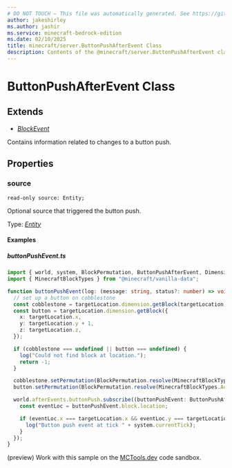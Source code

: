 ```yaml
---
# DO NOT TOUCH — This file was automatically generated. See https://github.com/mojang/minecraftapidocsgenerator to modify descriptions, examples, etc.
author: jakeshirley
ms.author: jashir
ms.service: minecraft-bedrock-edition
ms.date: 02/10/2025
title: minecraft/server.ButtonPushAfterEvent Class
description: Contents of the @minecraft/server.ButtonPushAfterEvent class.
---
```

# ButtonPushAfterEvent Class

## Extends
- [*BlockEvent*](BlockEvent.md)

Contains information related to changes to a button push.

## Properties

### **source**
`read-only source: Entity;`

Optional source that triggered the button push.

Type: [*Entity*](Entity.md)

#### Examples

##### ***buttonPushEvent.ts***

```typescript
import { world, system, BlockPermutation, ButtonPushAfterEvent, DimensionLocation } from "@minecraft/server";
import { MinecraftBlockTypes } from "@minecraft/vanilla-data";

function buttonPushEvent(log: (message: string, status?: number) => void, targetLocation: DimensionLocation) {
  // set up a button on cobblestone
  const cobblestone = targetLocation.dimension.getBlock(targetLocation);
  const button = targetLocation.dimension.getBlock({
    x: targetLocation.x,
    y: targetLocation.y + 1,
    z: targetLocation.z,
  });

  if (cobblestone === undefined || button === undefined) {
    log("Could not find block at location.");
    return -1;
  }

  cobblestone.setPermutation(BlockPermutation.resolve(MinecraftBlockTypes.Cobblestone));
  button.setPermutation(BlockPermutation.resolve(MinecraftBlockTypes.AcaciaButton).withState("facing_direction", 1));

  world.afterEvents.buttonPush.subscribe((buttonPushEvent: ButtonPushAfterEvent) => {
    const eventLoc = buttonPushEvent.block.location;

    if (eventLoc.x === targetLocation.x && eventLoc.y === targetLocation.y + 1 && eventLoc.z === targetLocation.z) {
      log("Button push event at tick " + system.currentTick);
    }
  });
}
```

(preview) Work with this sample on the [MCTools.dev](https://mctools.dev/?open=gp/buttonPushEvent.ts) code sandbox.
